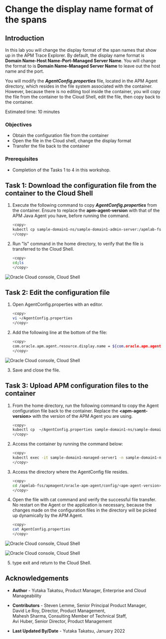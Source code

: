 # Change the display name format of the spans

## Introduction

In this lab you will change the display format of the span names that show up in the APM Trace Explorer. By default, the display name format is **Domain Name-Host Name-Port-Managed Server Name**. You will change the format to is **Domain Name-Managed Server Name** to leave out the host name and the port.

You will modify the ***AgentConfig.properties*** file, located in the APM Agent directory, which resides in the file system associated with the container.  However, because there is no editing tool inside the container, you will copy the file from the container to the Cloud Shell, edit the file, then copy back to the container.

Estimated time: 10 minutes

### Objectives

* Obtain the configuration file from the container
*	Open the file in the Cloud shell, change the display format
*	Transfer the file back to the container

### Prerequisites

* Completion of the Tasks 1 to 4 in this workshop.

## Task 1: Download the configuration file from the container to the Cloud Shell

1.	Execute the following command to copy ***AgentConfig.properties*** from the container. Ensure to replace the **apm-agent-version** with that of the APM Java Agent you have, before running the command.

    ``` bash
    <copy>
    kubectl cp sample-domain1-ns/sample-domain1-admin-server:/apmlab-fss/apmagent/oracle-apm-agent/config/<apm-agent-version>/AgentConfig.properties ~/AgentConfig.properties
    </copy>
    ```

2.	Run "ls" command in the home directory, to verify that the file is transferred to the Cloud Shell.

    ``` bash
    <copy>
    cd;ls
    </copy>
    ```

   ![Oracle Cloud console, Cloud Shell](images/5-1-1-cloudshell.png " ")

## Task 2:  Edit the configuration file

1.	Open AgentConfig.properties with an editor.

    ```bash
    <copy>
    vi ~/AgentConfig.properties
    </copy>
    ```

2.	Add the following line at the bottom of the file:

    ```bash
    <copy>
    com.oracle.apm.agent.resource.display.name = ${com.oracle.apm.agent.resource.appserver.domain.name}_${weblogic.Name}
    </copy>
    ```

   ![Oracle Cloud console, Cloud Shell](images/5-1-2-cloudshell.png " ")

3.	Save and close the file.

## Task 3:  Upload APM configuration files to the container

1.	From the home directory, run the following command to copy the Agent configuration file back to the container. Replace the **&lt;apm-agent-version&gt;** with the version of the APM Agent you are using.

    ``` bash
    <copy>
    kubectl cp  ~/AgentConfig.properties sample-domain1-ns/sample-domain1-admin-server:/apmlab-fss/apmagent/oracle-apm-agent/config/<apm-agent-version>/AgentConfig.properties
    </copy>
    ```

2.	Access the container by running the command below:

    ```bash
    <copy>
    kubectl exec -it sample-domain1-managed-server1 -n sample-domain1-ns -- /bin/bash
    </copy>
    ```

3.	Access the directory where the AgentConfig file resides.

    ```bash
    <copy>
    cd /apmlab-fss/apmagent/oracle-apm-agent/config/<apm-agent-version>;ls
    </copy>
    ```

4.	Open the file with cat command and verify the successful file transfer. No restart on the Agent or the application is necessary, because the changes made on the configuration files in the directory will be picked up dynamically by the APM Agent.

    ```bash
    <copy>
    cat AgentConfig.properties
    </copy>
    ```

   ![Oracle Cloud console, Cloud Shell](images/5-3-1-cloudshell.png " ")

   ![Oracle Cloud console, Cloud Shell](images/5-3-2-cloudshell.png " ")

5. type exit and return to the Cloud Shell.

## Acknowledgements

* **Author** - Yutaka Takatsu, Product Manager, Enterprise and Cloud Manageability
- **Contributors** - Steven Lemme, Senior Principal Product Manager,<br>
David Le Roy, Director, Product Management,<br>
Mahesh Sharma, Consulting Member of Technical Staff,<br>
Avi Huber, Senior Director, Product Management
* **Last Updated By/Date** - Yutaka Takatsu, January 2022

